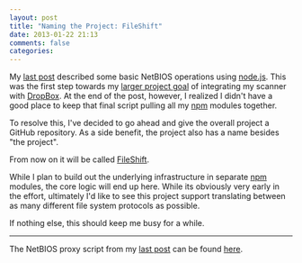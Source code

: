 ```yaml
---
layout: post
title: "Naming the Project: FileShift"
date: 2013-01-22 21:13
comments: false
categories: 
---
```


My [last post][] described some basic NetBIOS operations using [node.js][].
This was the first step towards my [larger project goal][] of integrating my
scanner with [DropBox][].  At the end of the post, however, I realized I
didn't have a good place to keep that final script pulling all my [npm][]
modules together.

To resolve this, I've decided to go ahead and give the overall project a
GitHub repository.  As a side benefit, the project also has a name besides
"the project".

From now on it will be called [FileShift][].

While I plan to build out the underlying infrastructure in separate [npm][]
modules, the core logic will end up here.  While its obviously very early in
the effort, ultimately I'd like to see this project support translating
between as many different file system protocols as possible.

If nothing else, this should keep me busy for a while.

---

The NetBIOS proxy script from my [last post][] can be found [here][].

[last post]: /blog/2013/01/20/working-with-netbios-in-node-dot-js/
[node.js]: http://nodejs.org
[larger project goal]: /blog/2013/01/13/xerox-plus-apple-equals-equals-equals-node-dot-js/
[DropBox]: http://dropbox.com
[netbios-session]: http://www.github.com/netbios-session
[netbios-name-service]: http://www.github.com/netbios-name-service
[FileShift]: http://www.github.com/wanderview/fileshift
[npm]: http://npmjs.org
[here]: https://github.com/wanderview/fileshift/blob/master/netbios-fwd.js
